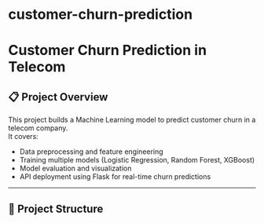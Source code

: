 # customer-churn-prediction
# Customer Churn Prediction in Telecom

## 📋 Project Overview
This project builds a Machine Learning model to predict customer churn in a telecom company.  
It covers:
- Data preprocessing and feature engineering
- Training multiple models (Logistic Regression, Random Forest, XGBoost)
- Model evaluation and visualization
- API deployment using Flask for real-time churn predictions

---

## 📂 Project Structure
